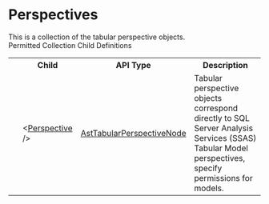 # Perspectives

<div class="LanguageSummary"><div class ="SummaryItem">This is a collection of the tabular perspective objects.</div></div><div class="SchemaBindingGroup"><div class="SchemaBindingGroupHeader">Permitted Collection Child Definitions</div><table id="SchemaBindingList" class="SchemaBindingList"><tbody><tr><th class="SchemaBindingIconColumnHeader">&nbsp;</th><th class="SchemaBindingNameColumnHeader">Child</th><th class="SchemaBindingTypeColumnHeader">API Type</th><th class="SchemaBindingSummaryColumnHeader">Description</th></tr><tr class="cd0"><td class="SchemaBindingIcon"><div class="NotRequired" /></td><td class="SchemaBindingName"><span class="punc">&lt;</span><a href=../api-reference/Varigence.Languages.Biml.Tabular.AstTabularPerspectiveNode.html">Perspective</a><span class="punc"> /&gt;</span></td><td class="SchemaBindingType"><a href="Varigence.Languages.Biml.Tabular.AstTabularPerspectiveNode.html">AstTabularPerspectiveNode</a></td><td class="SchemaBindingSummary">Tabular perspective objects correspond directly to SQL Server Analysis Services (SSAS) Tabular Model perspectives, specify permissions for models.</td></tr></tbody></table></div>